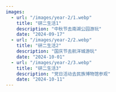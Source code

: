 ```yaml
---
images:
  - url: "/images/year-2/1.webp"
    title: "研二生活1"
    description: "中秋节去南湖公园游玩"
    date: "2024-09-17"
  - url: "/images/year-2/2.webp"
    title: "研二生活2"
    description: "国庆节去航洋城游玩"
    date: "2024-10-01"
  - url: "/images/year-2/3.webp"
    title: "研二生活3"
    description: "党日活动去民族博物馆参观"
    date: "2024-10-11"
---
```

